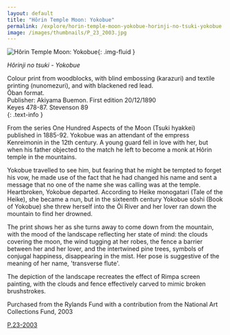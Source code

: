 ```yaml
---
layout: default
title: "Hôrin Temple Moon: Yokobue"
permalink: /explore/horin-temple-moon-yokobue-horinji-no-tsuki-yokobue
image: /images/thumbnails/P_23_2003.jpg
---
```


![Hôrin Temple Moon: Yokobue]({{site.baseurl}}/images/P_23_2003.jpg){: .img-fluid }

_Hôrinji no tsuki - Yokobue_

Colour print from woodblocks, with blind embossing (karazuri) and textile printing   (nunomezuri), and with blackened red lead.  
Ôban format.  
Publisher: Akiyama Buemon. First edition 20/12/1890  
Keyes 478-87. Stevenson 89  
{: .text-info }

From the series One Hundred Aspects of the Moon (Tsuki hyakkei) published in 1885-92.
Yokobue was an attendant of the empress Kenreimonin in the 12th century. A young guard fell in love with her, but when his father objected to the match he left
to become a monk at Hôrin temple in the mountains.

Yokobue travelled to see him, but fearing that he might be tempted to forget
his vow, he made use of the fact that he had changed his name and
sent a message that no one of the name she was calling was at the
temple. Heartbroken, Yokobue departed. According to Heike monogatari
(Tale of the Heike), she became a nun, but in the sixteenth
century Yokobue sôshi (Book of Yokobue) she threw
herself into the Ôi River and her lover ran down the mountain
to find her drowned.

The print shows her as she turns away to come down from the mountain, with the mood
of the landscape reflecting her state of mind: the clouds covering
the moon, the wind tugging at her robes, the fence a barrier between
her and her lover, and the intertwined pine trees, symbols of conjugal
happiness, disappearing in the mist. Her pose is suggestive of the
meaning of her name, 'transverse flute'.

The depiction of the landscape recreates the effect of Rimpa screen painting, with the clouds and fence effectively carved to mimic broken brushstrokes.

Purchased from the Rylands Fund with a contribution from the National Art Collections Fund, 2003

[P.23-2003](https://collection.beta.fitz.ms/id/object/182959)
